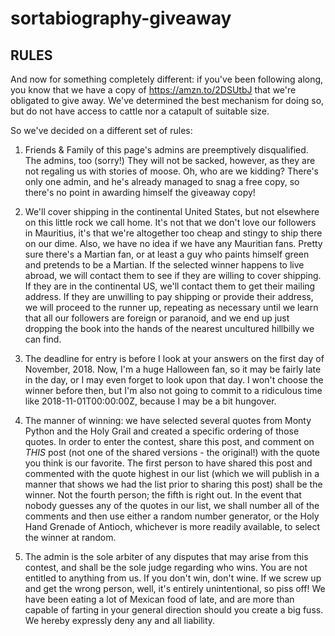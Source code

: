 # sortabiography-giveaway

## RULES

And now for something completely different: if you've been following along, you know that we have a copy of https://amzn.to/2DSUtbJ that we're obligated to give away. We've determined the best mechanism for doing so, but do not have access to cattle nor a catapult of suitable size.

So we've decided on a different set of rules:

1. Friends & Family of this page's admins are preemptively disqualified. The admins, too (sorry!) They will not be sacked, however, as they are not regaling us with stories of moose. Oh, who are we kidding? There's only one admin, and he's already managed to snag a free copy, so there's no point in awarding himself the giveaway copy!

2. We'll cover shipping in the continental United States, but not elsewhere on this little rock we call home. It's not that we don't love our followers in Mauritius, it's that we're altogether too cheap and stingy to ship there on our dime. Also, we have no idea if we have any Mauritian fans. Pretty sure there's a Martian fan, or at least a guy who paints himself green and pretends to be a Martian. If the selected winner happens to live abroad, we will contact them to see if they are willing to cover shipping. If they are in the continental US, we'll contact them to get their mailing address. If they are unwilling to pay shipping or provide their address, we will proceed to the runner up, repeating as necessary until we learn that all our followers are foreign or paranoid, and we end up just dropping the book into the hands of the nearest uncultured hillbilly we can find.

3. The deadline for entry is before I look at your answers on the first day of November, 2018. Now, I'm a huge Halloween fan, so it may be fairly late in the day, or I may even forget to look upon that day. I won't choose the winner before then, but I'm also not going to commit to a ridiculous time like 2018-11-01T00:00:00Z, because I may be a bit hungover.

4. The manner of winning: we have selected several quotes from Monty Python and the Holy Grail and created a specific ordering of those quotes. In order to enter the contest, share this post, and comment on _THIS_ post (not one of the shared versions - the original!) with the quote you think is our favorite. The first person to have shared this post and commented with the quote highest in our list (which we will publish in a manner that shows we had the list prior to sharing this post) shall be the winner. Not the fourth person; the fifth is right out. In the event that nobody guesses any of the quotes in our list, we shall number all of the comments and then use either a random number generator, or the Holy Hand Grenade of Antioch, whichever is more readily available, to select the winner at random.

5. The admin is the sole arbiter of any disputes that may arise from this contest, and shall be the sole judge regarding who wins. You are not entitled to anything from us. If you don't win, don't wine. If we screw up and get the wrong person, well, it's entirely unintentional, so piss off! We have been eating a lot of Mexican food of late, and are more than capable of farting in your general direction should you create a big fuss. We hereby expressly deny any and all liability.
